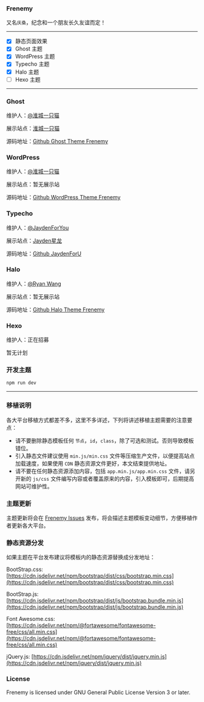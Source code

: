 ### Frenemy

又名`庆桑`，纪念和一个朋友长久友谊而定！

---

 - [x] 静态页面效果
 - [x] Ghost 主题
 - [x] WordPress 主题
 - [x] Typecho 主题
 - [x] Halo 主题
 - [ ] Hexo 主题
 
 ---
 
 ### Ghost
 
 维护人：[@淮城一只猫](https://github.com/JaxsonWang)
 
 展示站点：[淮城一只猫](https://iiong.com)
 
 源码地址：[Github Ghost Theme Frenemy](https://github.com/JaxsonWang/Ghost-Theme-Frenemy)
 
 ### WordPress
 
 维护人：[@淮城一只猫](https://github.com/JaxsonWang)
 
 展示站点：暂无展示站
 
 源码地址：[Github WordPress Theme Frenemy](https://github.com/JaxsonWang/WordPress-Theme-Frenemy)
 
 ### Typecho
 
 维护人：[@JaydenForYou](https://github.com/JaydenForYou)
 
 展示站点：[Jayden星龙](https://iobiji.com/)

 源码地址：[Github JaydenForU](https://github.com/JaydenForYou/JaydenForU)

### Halo
 
 维护人：[@Ryan Wang](https://github.com/ruibaby)
 
 展示站点：暂无展示站
 
 源码地址：[Github Halo Theme Frenemy](https://github.com/halo-dev/halo-theme-frenemy)

### Hexo
 
 维护人：正在招募
 
 暂无计划

### 开发主题

```bash
npm run dev
```

---

### 移植说明

各大平台移植方式都差不多，这里不多详述，下列将讲述移植主题需要的注意要点：

- 请不要删除静态模板任何 `节点`，`id`，`class`，除了可选和测试。否则导致模板错位。
- 引入静态文件建议使用 `min.js/min.css` 文件等压缩生产文件，以便提高站点加载速度，如果使用 `CDN` 静态资源文件更好，本文结束提供地址。
- 请不要在任何静态资源添加内容，包括 `app.min.js/app.min.css` 文件，请另开新的 `js/css` 文件编写内容或者覆盖原来的内容，引入模板即可，后期提高网站可维护性。

### 主题更新

主题更新将会在 [Frenemy Issues](https://github.com/JaxsonWang/Frenemy/issues) 发布，将会描述主题模板变动细节，方便移植作者更新各大平台。


### 静态资源分发

如果主题在平台发布建议将模板内的静态资源替换成分发地址：

BootStrap.css: [https://cdn.jsdelivr.net/npm/bootstrap/dist/css/bootstrap.min.css](https://cdn.jsdelivr.net/npm/bootstrap/dist/css/bootstrap.min.css)

BootStrap.js: [https://cdn.jsdelivr.net/npm/bootstrap/dist/js/bootstrap.bundle.min.js](https://cdn.jsdelivr.net/npm/bootstrap/dist/js/bootstrap.bundle.min.js)

Font Awesome.css: [https://cdn.jsdelivr.net/npm/@fortawesome/fontawesome-free/css/all.min.css](https://cdn.jsdelivr.net/npm/@fortawesome/fontawesome-free/css/all.min.css)

jQuery.js: [https://cdn.jsdelivr.net/npm/jquery/dist/jquery.min.js](https://cdn.jsdelivr.net/npm/jquery/dist/jquery.min.js)

### License

Frenemy is licensed under GNU General Public License Version 3 or later.
